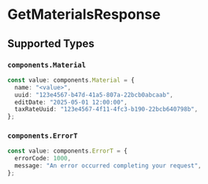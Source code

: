 # GetMaterialsResponse


## Supported Types

### `components.Material`

```typescript
const value: components.Material = {
  name: "<value>",
  uuid: "123e4567-b47d-41a5-807a-22bcb0abcaab",
  editDate: "2025-05-01 12:00:00",
  taxRateUuid: "123e4567-4f11-4fc3-b190-22bcb640798b",
};
```

### `components.ErrorT`

```typescript
const value: components.ErrorT = {
  errorCode: 1000,
  message: "An error occurred completing your request",
};
```

